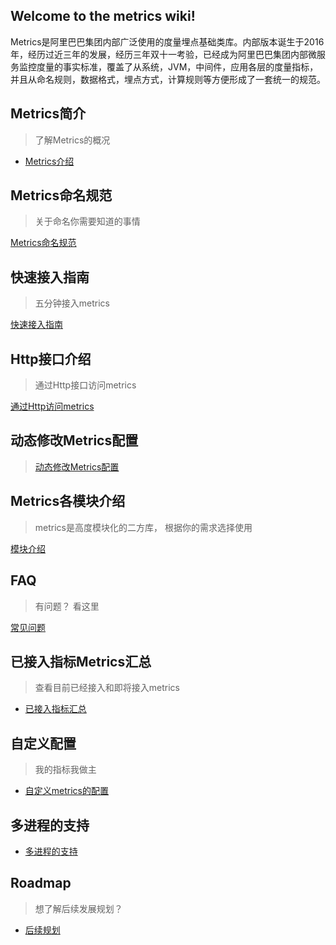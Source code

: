## Welcome to the metrics wiki!

Metrics是阿里巴巴集团内部广泛使用的度量埋点基础类库。内部版本诞生于2016年，经历过近三年的发展，经历三年双十一考验，已经成为阿里巴巴集团内部微服务监控度量的事实标准，覆盖了从系统，JVM，中间件，应用各层的度量指标，并且从命名规则，数据格式，埋点方式，计算规则等方便形成了一套统一的规范。

## Metrics简介

> 了解Metrics的概况

* [Metrics介绍](introduction)


## Metrics命名规范

> 关于命名你需要知道的事情

[Metrics命名规范](naming-convention)

## 快速接入指南

> 五分钟接入metrics

[快速接入指南](quick-start)

## Http接口介绍

> 通过Http接口访问metrics

[通过Http访问metrics](http-api)

## 动态修改Metrics配置

> [动态修改Metrics配置](dynamic-configuration)

## Metrics各模块介绍

> metrics是高度模块化的二方库， 根据你的需求选择使用

[模块介绍](module-introduction)

## FAQ

> 有问题？ 看这里

[常见问题](faq)

## 已接入指标Metrics汇总

> 查看目前已经接入和即将接入metrics

* [已接入指标汇总](supported-metrics-list)

## 自定义配置

> 我的指标我做主

* [自定义metrics的配置](customization)

## 多进程的支持

* [多进程的支持](multiple-process)

## Roadmap

> 想了解后续发展规划？

* [后续规划](roadmap)
